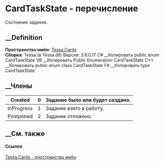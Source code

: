 # CardTaskState - перечисление
Состояние задания.
## __Definition
 **Пространство имён:** [Tessa.Cards](N_Tessa_Cards.htm)  
 **Сборка:** Tessa (в Tessa.dll) Версия: 3.6.0.17
C# __Копировать
     public enum CardTaskState
VB __Копировать
     Public Enumeration CardTaskState
C++ __Копировать
     public enum class CardTaskState
F# __Копировать
     type CardTaskState
##  __Члены
Created| 0|  Задание было или будет создано.  
---|---|---  
InProgress| 1|  Задание взято в работу.  
Postponed| 2|  Задание отложено.  
## __См. также
#### Ссылки
[Tessa.Cards - пространство имён](N_Tessa_Cards.htm)
